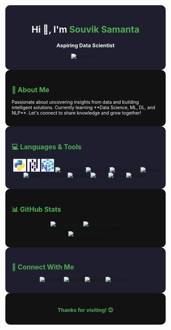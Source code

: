 <!-- Header Section -->
<div align="center" style="background-color: #1e1e2f; padding: 20px; border-radius: 15px;">
  <h1 style="color: #ffffff;">Hi 👋, I'm <span style="color: #4caf50;">Souvik Samanta</span></h1>
  <h3 style="color: #ffffff;">Aspiring Data Scientist</h3>
  <p>
    <img src="https://komarev.com/ghpvc/?username=souvik1053&label=Profile%20Views&color=0e75b6&style=flat" alt="souvik1053" />
  </p>
</div>

<!-- About Section -->
<div style="padding: 20px; background-color: #121212; border-radius: 15px;">
  <h2 style="color: #4caf50;">🌱 About Me</h2>
  <p style="color: #ffffff;">
    Passionate about uncovering insights from data and building intelligent solutions. Currently learning **Data Science, ML, DL, and NLP**. Let's connect to share knowledge and grow together!
  </p>
</div>

<!-- Skills Section -->
<div style="padding: 20px; background-color: #1e1e2f; border-radius: 15px;">
  <h2 style="color: #4caf50;">💻 Languages & Tools</h2>
  <p align="center">
    <img src="https://raw.githubusercontent.com/devicons/devicon/master/icons/python/python-original.svg" alt="Python" width="40" height="40"/>
    <img src="https://raw.githubusercontent.com/devicons/devicon/2ae2a900d2f041da66e950e4d48052658d850630/icons/pandas/pandas-original.svg" alt="Pandas" width="40" height="40"/>
    <img src="https://raw.githubusercontent.com/devicons/devicon/master/icons/numpy/numpy-original.svg" alt="NumPy" width="40" height="40"/>
    <img src="https://upload.wikimedia.org/wikipedia/commons/0/05/Scikit_learn_logo_small.svg" alt="Scikit-learn" width="40" height="40"/>
    <img src="https://seaborn.pydata.org/_images/logo-mark-lightbg.svg" alt="Seaborn" width="40" height="40"/>
    <img src="https://www.vectorlogo.zone/logos/tensorflow/tensorflow-icon.svg" alt="TensorFlow" width="40" height="40"/>
    <img src="https://keras.io/img/logo.png" alt="Keras" width="40" height="40"/>
    <img src="https://jupyter.org/assets/homepage/main-logo.svg" alt="Jupyter Notebook" width="40" height="40"/>
    <img src="https://encrypted-tbn0.gstatic.com/images?q=tbn:ANd9GcRIdD07Wmb_onuF5t2hwRKrBH7HYc7fCE0A0A&s" alt="Tableau" width="40" height="40"/>
    <img src="https://encrypted-tbn0.gstatic.com/images?q=tbn:ANd9GcSD4lkgTaFtjkK6L66jnBQtI4tL57CmU_vhzA&s" alt="Excel" width="40" height="40"/>
    <img src="https://encrypted-tbn0.gstatic.com/images?q=tbn:ANd9GcR6UTPV9TTPThzYSFv8Ps9o4hdlr84SRn_f5g&s" alt="Plotly" width="40" height="40"/>
    <img src="https://www.vectorlogo.zone/logos/apache/apache-icon.svg" alt="Apache" width="40" height="40"/>
  </p>
</div>

<!-- GitHub Stats Section -->
<div style="padding: 20px; background-color: #121212; border-radius: 15px;">
  <h2 style="color: #4caf50;">📊 GitHub Stats</h2>
  <p align="center">
    <img src="https://github-readme-stats.vercel.app/api?username=souvik1053&show_icons=true&theme=radical&hide_border=true" alt="GitHub Stats" />
    <img src="https://github-readme-stats.vercel.app/api/top-langs/?username=souvik1053&layout=compact&theme=radical&hide_border=true" alt="Top Languages" />
  </p>
  <p align="center">
    <img src="https://github-readme-streak-stats.herokuapp.com/?user=souvik1053&theme=radical&hide_border=true" alt="GitHub Streak" />
  </p>
</div>

<!-- Connect Section -->
<div style="padding: 20px; background-color: #1e1e2f; border-radius: 15px;">
  <h2 style="color: #4caf50;">🔗 Connect With Me</h2>
  <p align="center">
    <a href="https://www.linkedin.com/in/souvik-samanta-1682a9209" target="_blank">
      <img src="https://raw.githubusercontent.com/rahuldkjain/github-profile-readme-generator/master/src/images/icons/Social/linked-in-alt.svg" alt="LinkedIn" width="40" height="40"/>
    </a>
    <a href="https://www.kaggle.com/souviksamanta1053" target="_blank">
      <img src="https://raw.githubusercontent.com/rahuldkjain/github-profile-readme-generator/master/src/images/icons/Social/kaggle.svg" alt="Kaggle" width="40" height="40"/>
    </a>
    <a href="https://x.com/souvik_charts" target="_blank">
      <img src="https://img.freepik.com/premium-vector/new-twitter-logo-x-2023-twitter-x-logo-official-vector-download_691560-10797.jpg?semt=ais_hybrid" alt="Twitter" width="40" height="40"/>
    </a>
    <a href="https://leetcode.com/u/souvik_1053/" target="_blank">
      <img src="https://raw.githubusercontent.com/rahuldkjain/github-profile-readme-generator/master/src/images/icons/Social/leet-code.svg" alt="LeetCode" width="40" height="40"/>
    </a>
  </p>
</div>

<!-- Footer -->
<div align="center" style="padding: 20px; background-color: #121212; border-radius: 15px;">
  <h3 style="color: #4caf50;">Thanks for visiting! 😊</h3>
</div>
